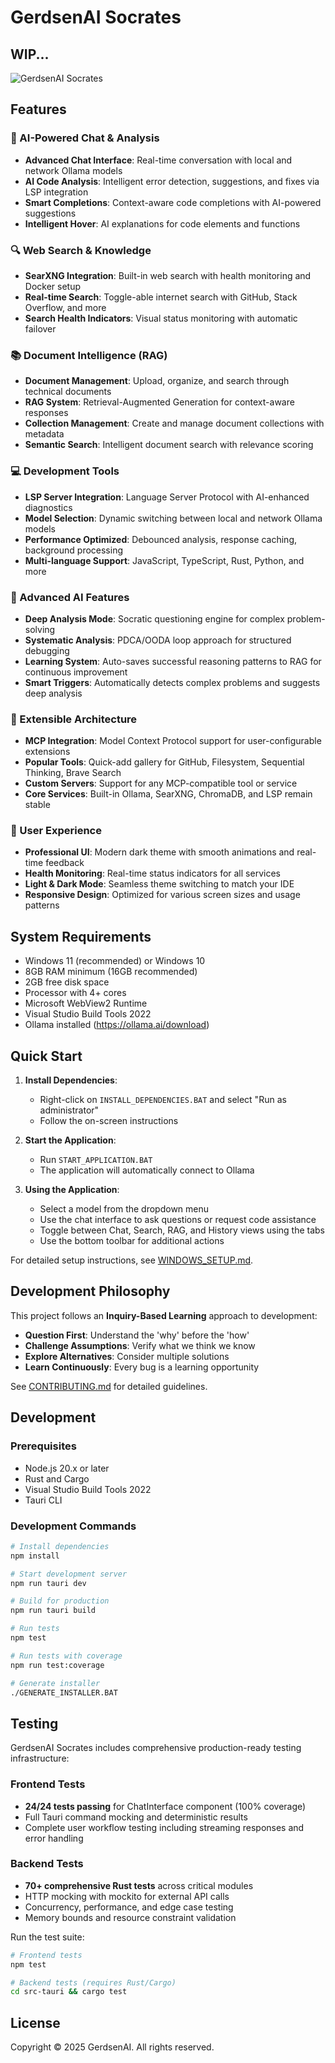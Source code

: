 # GerdsenAI Socrates

## WIP...

![GerdsenAI Socrates](./public/assets/gerdsenai/s-logo.png)

## Features

### **🤖 AI-Powered Chat & Analysis**
- **Advanced Chat Interface**: Real-time conversation with local and network Ollama models
- **AI Code Analysis**: Intelligent error detection, suggestions, and fixes via LSP integration
- **Smart Completions**: Context-aware code completions with AI-powered suggestions
- **Intelligent Hover**: AI explanations for code elements and functions

### **🔍 Web Search & Knowledge**
- **SearXNG Integration**: Built-in web search with health monitoring and Docker setup
- **Real-time Search**: Toggle-able internet search with GitHub, Stack Overflow, and more
- **Search Health Indicators**: Visual status monitoring with automatic failover

### **📚 Document Intelligence (RAG)**
- **Document Management**: Upload, organize, and search through technical documents
- **RAG System**: Retrieval-Augmented Generation for context-aware responses
- **Collection Management**: Create and manage document collections with metadata
- **Semantic Search**: Intelligent document search with relevance scoring

### **💻 Development Tools**
- **LSP Server Integration**: Language Server Protocol with AI-enhanced diagnostics
- **Model Selection**: Dynamic switching between local and network Ollama models
- **Performance Optimized**: Debounced analysis, response caching, background processing
- **Multi-language Support**: JavaScript, TypeScript, Rust, Python, and more

### **🧠 Advanced AI Features**
- **Deep Analysis Mode**: Socratic questioning engine for complex problem-solving
- **Systematic Analysis**: PDCA/OODA loop approach for structured debugging
- **Learning System**: Auto-saves successful reasoning patterns to RAG for continuous improvement
- **Smart Triggers**: Automatically detects complex problems and suggests deep analysis

### **🔧 Extensible Architecture**
- **MCP Integration**: Model Context Protocol support for user-configurable extensions
- **Popular Tools**: Quick-add gallery for GitHub, Filesystem, Sequential Thinking, Brave Search
- **Custom Servers**: Support for any MCP-compatible tool or service
- **Core Services**: Built-in Ollama, SearXNG, ChromaDB, and LSP remain stable

### **🎨 User Experience**
- **Professional UI**: Modern dark theme with smooth animations and real-time feedback
- **Health Monitoring**: Real-time status indicators for all services
- **Light & Dark Mode**: Seamless theme switching to match your IDE
- **Responsive Design**: Optimized for various screen sizes and usage patterns

## System Requirements

- Windows 11 (recommended) or Windows 10
- 8GB RAM minimum (16GB recommended)
- 2GB free disk space
- Processor with 4+ cores
- Microsoft WebView2 Runtime
- Visual Studio Build Tools 2022
- Ollama installed (https://ollama.ai/download)

## Quick Start

1. **Install Dependencies**:
   - Right-click on `INSTALL_DEPENDENCIES.BAT` and select "Run as administrator"
   - Follow the on-screen instructions

2. **Start the Application**:
   - Run `START_APPLICATION.BAT`
   - The application will automatically connect to Ollama

3. **Using the Application**:
   - Select a model from the dropdown menu
   - Use the chat interface to ask questions or request code assistance
   - Toggle between Chat, Search, RAG, and History views using the tabs
   - Use the bottom toolbar for additional actions

For detailed setup instructions, see [WINDOWS_SETUP.md](./WINDOWS_SETUP.md).

## Development Philosophy

This project follows an **Inquiry-Based Learning** approach to development:

- **Question First**: Understand the 'why' before the 'how'
- **Challenge Assumptions**: Verify what we think we know
- **Explore Alternatives**: Consider multiple solutions
- **Learn Continuously**: Every bug is a learning opportunity

See [CONTRIBUTING.md](./CONTRIBUTING.md) for detailed guidelines.

## Development

### Prerequisites

- Node.js 20.x or later
- Rust and Cargo
- Visual Studio Build Tools 2022
- Tauri CLI

### Development Commands

```bash
# Install dependencies
npm install

# Start development server
npm run tauri dev

# Build for production
npm run tauri build

# Run tests
npm test

# Run tests with coverage
npm run test:coverage

# Generate installer
./GENERATE_INSTALLER.BAT
```

## Testing

GerdsenAI Socrates includes comprehensive production-ready testing infrastructure:

### Frontend Tests
- **24/24 tests passing** for ChatInterface component (100% coverage)
- Full Tauri command mocking and deterministic results
- Complete user workflow testing including streaming responses and error handling

### Backend Tests  
- **70+ comprehensive Rust tests** across critical modules
- HTTP mocking with mockito for external API calls
- Concurrency, performance, and edge case testing
- Memory bounds and resource constraint validation

Run the test suite:
```bash
# Frontend tests
npm test

# Backend tests (requires Rust/Cargo)
cd src-tauri && cargo test
```

## License

Copyright © 2025 GerdsenAI. All rights reserved.
